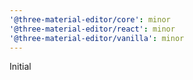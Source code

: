 ```yaml
---
'@three-material-editor/core': minor
'@three-material-editor/react': minor
'@three-material-editor/vanilla': minor
---
```


Initial
